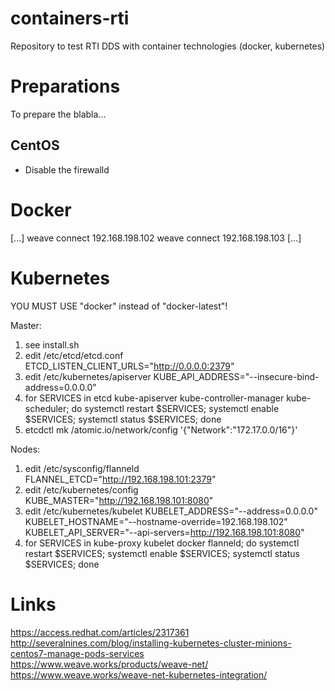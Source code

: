 # containers-rti
Repository to test RTI DDS with container technologies (docker, kubernetes)

# Preparations

To prepare the blabla...

## CentOS

- Disable the firewalld

# Docker

[...]
weave connect 192.168.198.102
weave connect 192.168.198.103
[...]

# Kubernetes

YOU MUST USE "docker" instead of "docker-latest"!

Master:
1. see install.sh
2. edit /etc/etcd/etcd.conf
   ETCD_LISTEN_CLIENT_URLS="http://0.0.0.0:2379"
3. edit /etc/kubernetes/apiserver
   KUBE_API_ADDRESS="--insecure-bind-address=0.0.0.0"
4. for SERVICES in etcd kube-apiserver kube-controller-manager kube-scheduler; do systemctl restart $SERVICES; systemctl enable $SERVICES; systemctl status $SERVICES; done
5. etcdctl mk /atomic.io/network/config '{"Network":"172.17.0.0/16"}'

Nodes:
1. edit /etc/sysconfig/flanneld
   FLANNEL_ETCD="http://192.168.198.101:2379"
2. edit /etc/kubernetes/config
   KUBE_MASTER="http://192.168.198.101:8080"
3. edit /etc/kubernetes/kubelet
   KUBELET_ADDRESS="--address=0.0.0.0"
   KUBELET_HOSTNAME="--hostname-override=192.168.198.102"
   KUBELET_API_SERVER="--api-servers=http://192.168.198.101:8080"
4. for SERVICES in kube-proxy kubelet docker flanneld; do systemctl restart $SERVICES; systemctl enable $SERVICES; systemctl status $SERVICES; done

# Links
https://access.redhat.com/articles/2317361
http://severalnines.com/blog/installing-kubernetes-cluster-minions-centos7-manage-pods-services
https://www.weave.works/products/weave-net/
https://www.weave.works/weave-net-kubernetes-integration/
